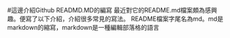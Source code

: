 #這邊介紹Github READMD.MD的編寫
最近對它的README.md檔案頗為感興趣。便寫了以下介紹，介紹很多常見的寫法。
README檔案字尾名為md。md是markdown的縮寫，markdown是一種編輯部落格的語言
